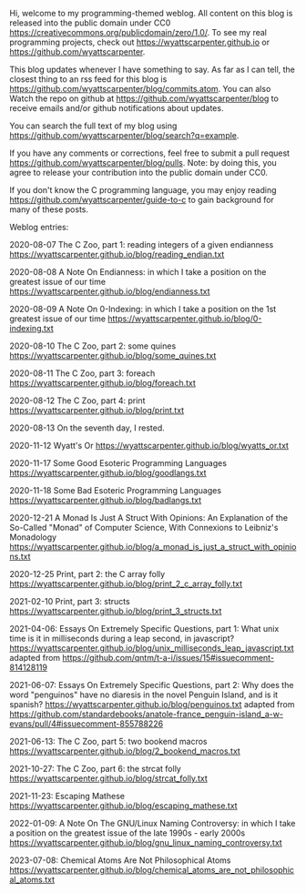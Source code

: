 Hi, welcome to my programming-themed weblog. All content on this blog is released into the public domain under CC0 https://creativecommons.org/publicdomain/zero/1.0/.  To see my real programming projects, check out https://wyattscarpenter.github.io or https://github.com/wyattscarpenter.

This blog updates whenever I have something to say. As far as I can tell, the closest thing to an rss feed for this blog is https://github.com/wyattscarpenter/blog/commits.atom. You can also Watch the repo on github at https://github.com/wyattscarpenter/blog to receive emails and/or github notifications about updates.

You can search the full text of my blog using https://github.com/wyattscarpenter/blog/search?q=example.

If you have any comments or corrections, feel free to submit a pull request https://github.com/wyattscarpenter/blog/pulls. Note: by doing this, you agree to release your contribution into the public domain under CC0.

If you don't know the C programming language, you may enjoy reading https://github.com/wyattscarpenter/guide-to-c to gain background for many of these posts.

Weblog entries:

2020-08-07 The C Zoo, part 1: reading integers of a given endianness https://wyattscarpenter.github.io/blog/reading_endian.txt

2020-08-08 A Note On Endianness: in which I take a position on the greatest issue of our time https://wyattscarpenter.github.io/blog/endianness.txt

2020-08-09 A Note On 0-Indexing: in which I take a position on the 1st greatest issue of our time https://wyattscarpenter.github.io/blog/0-indexing.txt

2020-08-10 The C Zoo, part 2: some quines https://wyattscarpenter.github.io/blog/some_quines.txt

2020-08-11 The C Zoo, part 3: foreach https://wyattscarpenter.github.io/blog/foreach.txt

2020-08-12 The C Zoo, part 4: print https://wyattscarpenter.github.io/blog/print.txt

2020-08-13 On the seventh day, I rested.

2020-11-12 Wyatt's Or https://wyattscarpenter.github.io/blog/wyatts_or.txt

2020-11-17 Some Good Esoteric Programming Languages https://wyattscarpenter.github.io/blog/goodlangs.txt

2020-11-18 Some Bad Esoteric Programming Languages https://wyattscarpenter.github.io/blog/badlangs.txt

2020-12-21 A Monad Is Just A Struct With Opinions: An Explanation of the So-Called "Monad" of Computer Science, With Connexions to Leibniz's Monadology https://wyattscarpenter.github.io/blog/a_monad_is_just_a_struct_with_opinions.txt

2020-12-25 Print, part 2: the C array folly https://wyattscarpenter.github.io/blog/print_2_c_array_folly.txt

2021-02-10 Print, part 3: structs https://wyattscarpenter.github.io/blog/print_3_structs.txt

2021-04-06: Essays On Extremely Specific Questions, part 1: What unix time is it in milliseconds during a leap second, in javascript? https://wyattscarpenter.github.io/blog/unix_milliseconds_leap_javascript.txt adapted from https://github.com/qntm/t-a-i/issues/15#issuecomment-814128119

2021-06-07: Essays On Extremely Specific Questions, part 2: Why does the word "penguinos" have no diaresis in the novel Penguin Island, and is it spanish? https://wyattscarpenter.github.io/blog/penguinos.txt adapted from https://github.com/standardebooks/anatole-france_penguin-island_a-w-evans/pull/4#issuecomment-855788226

2021-06-13: The C Zoo, part 5: two bookend macros https://wyattscarpenter.github.io/blog/2_bookend_macros.txt

2021-10-27: The C Zoo, part 6: the strcat folly https://wyattscarpenter.github.io/blog/strcat_folly.txt

2021-11-23: Escaping Mathese https://wyattscarpenter.github.io/blog/escaping_mathese.txt

2022-01-09: A Note On The GNU/Linux Naming Controversy: in which I take a position on the greatest issue of the late 1990s - early 2000s https://wyattscarpenter.github.io/blog/gnu_linux_naming_controversy.txt

2023-07-08: Chemical Atoms Are Not Philosophical Atoms https://wyattscarpenter.github.io/blog/chemical_atoms_are_not_philosophical_atoms.txt
